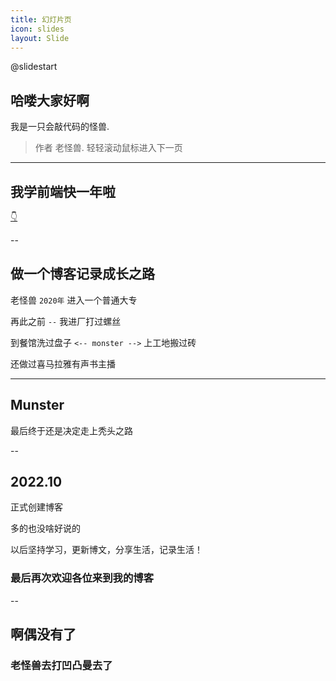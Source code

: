 ```yaml
---
title: 幻灯片页
icon: slides
layout: Slide
---
```


<!-- markdownlint-disable MD024 MD033 MD051 -->

@slidestart

<!-- .slide: data-transition="slide" -->

## 哈喽大家好啊

<!-- .element: class="r-fit-text" -->

我是一只会敲代码的怪兽.

<!-- .element: class="r-fit-text" -->

> 作者 老怪兽. 轻轻滚动鼠标进入下一页

---

## 我学前端快一年啦

<!-- .element: class="r-fit-text" -->

[👇](#/1/1)

--

## 做一个博客记录成长之路

<!-- .element: class="r-fit-text" -->

老怪兽 `2020年` 进入一个普通大专

<!-- .element: class="fragment fade-in" -->

再此之前 `--` 我进厂打过螺丝

<!-- .element: class="fragment fade-in" -->

到餐馆洗过盘子 `<-- monster -->` 上工地搬过砖

<!-- .element: class="fragment fade-in" -->

还做过喜马拉雅有声书主播

<!-- .element: class="fragment fade-in" -->

---

<!-- .slide: data-transition="slide" data-auto-animate -->

## Munster

<!-- .element: class="r-fit-text" -->

最后终于还是决定走上秃头之路

<!-- .element: class="r-fit-text" -->

--

<!-- .slide: data-auto-animate -->

## 2022.10

正式创建博客


多的也没啥好说的

以后坚持学习，更新博文，分享生活，记录生活！

### 最后再次欢迎各位来到我的博客

--

<!-- .slide: data-auto-animate -->

## 啊偶没有了

### 老怪兽去打凹凸曼去了


<!-- .slide: data-auto-animate -->